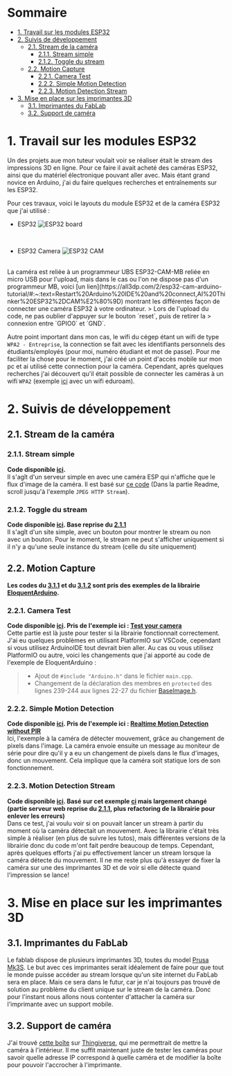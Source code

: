 # Sommaire <!-- omit in toc -->

- [1. Travail sur les modules ESP32](#1-travail-sur-les-modules-esp32)
- [2. Suivis de développement](#2-suivis-de-développement)
  - [2.1. Stream de la caméra](#21-stream-de-la-caméra)
    - [2.1.1. Stream simple](#211-stream-simple)
    - [2.1.2. Toggle du stream](#212-toggle-du-stream)
  - [2.2. Motion Capture](#22-motion-capture)
    - [2.2.1.  Camera Test](#221--camera-test)
    - [2.2.2. Simple Motion Detection](#222-simple-motion-detection)
    - [2.2.3. Motion Detection Stream](#223-motion-detection-stream)
- [3. Mise en place sur les imprimantes 3D](#3-mise-en-place-sur-les-imprimantes-3d)
  - [3.1. Imprimantes du FabLab](#31-imprimantes-du-fablab)
  - [3.2. Support de caméra](#32-support-de-caméra)

# 1. Travail sur les modules ESP32

Un des projets aue mon tuteur voulait voir se réaliser était le stream des impressions 3D en ligne.
Pour ce faire il avait acheté des caméras ESP32, ainsi que du matériel électronique pouvant aller
avec. Mais étant grand novice en Arduino, j'ai du faire quelques recherches et entraînements sur les
ESP32. 

Pour ces travaux, voici le layouts du module ESP32 et de la caméra ESP32 que j'ai utilisé : 
* ESP32
    <img
        src="https://www.etechnophiles.com/wp-content/uploads/2021/03/esp32-Board-with-30-pins-Pinout.png?ezimgfmt=ng:webp/ngcb40"
        alt="ESP32 board"
    />
    
<br/>

* ESP32 Camera
    <img
        src="https://i0.wp.com/randomnerdtutorials.com/wp-content/uploads/2020/03/ESP32-CAM-pinout-new.png?quality=100&strip=all&ssl=1"
        alt="ESP32 CAM"
    />
<br/>
La caméra est reliée à un programmeur UBS ESP32-CAM-MB reliée en micro USB pour l'upload, mais dans
le cas ou l'on ne dispose pas d'un programmeur MB, voici [un
lien](https://all3dp.com/2/esp32-cam-arduino-tutorial/#:~:text=Restart%20Arduino%20IDE%20and%20connect,AI%20Thinker%20ESP32%2DCAM%E2%80%9D)
montrant les différentes façon de connecter une caméra ESP32 à votre ordinateur.
> Lors de l'upload du code, ne pas oublier d'appuyer sur le bouton `reset`, puis de retirer la
> connexion entre `GPIO0` et `GND`.
<br/>

Autre point important dans mon cas, le wifi du cégep étant un wifi de type `WPA2 - Entreprise`, la
connection se fait avec les identifiants personnels des étudiants/employés (pour moi, numéro
étudiant et mot de passe). Pour me faciliter la chose pour le moment, j'ai créé un point d'accès
mobile sur mon pc et ai utilisé cette connection pour la caméra. Cependant, après quelques
recherches j'ai découvert qu'il était possible de connecter les caméras à un wifi `WPA2` (exemple
[ici](https://github.com/martinius96/ESP32-eduroam/blob/master/2021/experimental_example/experimental_example.ino)
avec un wifi eduroam).

# 2. Suivis de développement

  
## 2.1. Stream de la caméra
### 2.1.1. Stream simple

**Code disponible
[ici](https://github.com/MoOaAaa/StageFabLab/tree/main/ESP32/ESP32-WebApp-Simple-Stream-Server).** <br/>
Il s'agît d'un serveur simple en avec une caméra ESP qui n'affiche que le flux d'image de la caméra.
Il est basé sur [ce code](https://registry.platformio.org/libraries/espressif/esp32-camera) (Dans la
partie Readme, scroll jusqu'à l'exemple `JPEG HTTP Stream`).

### 2.1.2. Toggle du stream

**Code disponible
[ici](https://github.com/MoOaAaa/StageFabLab/tree/main/ESP32/ESP32-WebApp-Stream-Toggle). Base
reprise du [2.1.1](#211-stream-simple)** <br/>
Il s'agît d'un site simple, avec un bouton pour montrer le stream ou non avec un bouton.
Pour le moment, le stream ne peut s'afficher uniquement si il n'y a qu'une seule instance du stream
(celle du site uniquement)

## 2.2. Motion Capture

**Les codes du [3.1.1](#311-camera-test) et du [3.1.2](#312-simple-motion-detection) sont pris des exemples de la librairie
[EloquentArduino](https://github.com/eloquentarduino/EloquentArduino).**
### 2.2.1.  Camera Test

**Code disponible
[ici](https://github.com/MoOaAaa/StageFabLab/tree/main/ESP32/ESP32-Camera-Test). Pris de
l'exemple ici : [Test your
camera](https://eloquentarduino.com/projects/esp32-arduino-motion-detection#test-your-camera)**<br/>
Cette partie est là juste pour tester si la librairie fonctionnait correctement. J'ai eu quelques
problèmes en utilisant PlatformIO sur VSCode, cependant si vous utilisez ArduinoIDE tout devrait
bien aller. Au cas ou vous utilisez PlatformIO ou autre, voici les changements que j'ai apporté au
code de l'exemple de EloquentArduino :
> * Ajout de `#include "Arduino.h"` dans le fichier `main.cpp`.
> * Changement de la déclaration des membres en `protected` des lignes 239-244 aux lignes 22-27 du
> fichier [BaseImage.h](https://github.com/eloquentarduino/EloquentArduino/blob/master/src/eloquent/vision/image/BaseImage.h).

### 2.2.2. Simple Motion Detection
**Code disponible
[ici](https://github.com/MoOaAaa/StageFabLab/tree/main/ESP32/ESP32-Simple-Motion-Detection). Pris de
l'exemple ici : [Realtime Motion Detection without
PIR](https://eloquentarduino.com/projects/esp32-arduino-motion-detection#realtime-motion-detection-without-pir)**<br/>
Ici, l'exemple à la caméra de détecter mouvement, grâce au changement de pixels dans l'image. La
caméra envoie ensuite un message au moniteur de série pour dire qu'il y a eu un changement de pixels
dans le flux d'images, donc un mouvement. Cela implique que la caméra soit statique lors de son
fonctionnement.

### 2.2.3. Motion Detection Stream
**Code disponible
[ici](https://github.com/MoOaAaa/StageFabLab/tree/main/ESP32/ESP32-Motion-Detection-Stream). Basé
sur cet exemple
[ci](https://eloquentarduino.github.io/2020/06/easy-esp32-camera-http-video-streaming-server/) mais
largement changé (partie serveur web reprise du [2.1.1](#211-stream-simple), plus refactoring de la
librairie pour enlever les erreurs)**<br />
Dans ce test, j'ai voulu voir si on pouvait lancer un stream à partir du moment où la caméra
détectait un mouvement. Avec la librairie c'était très simple à réaliser (en plus de suivre les
tutos), mais différentes versions de la librairie donc du code m'ont fait perdre beaucoup de temps.
Cependant, après quelques efforts j'ai pu effectivement lancer un stream lorsque la caméra détecte
du mouvement. Il ne me reste plus qu'à essayer de fixer la caméra sur une des imprimantes 3D et de
voir si elle détecte quand l'impression se lance!

# 3. Mise en place sur les imprimantes 3D

## 3.1. Imprimantes du FabLab
Le fablab dispose de plusieurs imprimantes 3D, toutes du model [Prusa
Mk3S](https://www.prusa3d.com/category/original-prusa-i3-mk3s/). Le but avec ces imprimantes serait
idéalement de faire pour que tout le monde puisse accéder au stream lorsque qu'un site internet du
FabLab sera en place. Mais ce sera dans le futur, car je n'ai toujours pas trouvé de solution au
problème du client unique sur le stream de la caméra. Donc pour l'instant nous allons nous contenter
d'attacher la caméra sur l'imprimante avec un support mobile.

## 3.2. Support de caméra
 J'ai trouvé [cette boîte](https://www.thingiverse.com/thing:3463679) sur
 [Thingiverse](https://www.thingiverse.com/), qui me permettrait de mettre la caméra à
 l'intérieur. Il me suffit maintenant juste de tester les caméras pour savoir quelle adresse IP
 correspond à quelle caméra et de modifier la boîte pour pouvoir l'accrocher à l'imprimante.
